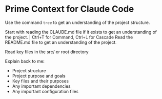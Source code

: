 # Prime Context for Claude Code

Use the command `tree` to get an understanding of the project structure.

Start with reading the CLAUDE.md file if it exists to get an understanding of the project.
| Ctrl+T for Command, Ctrl+L for Cascade
Read the README.md file to get an understanding of the project.

Read key files in the src/ or root directory

Explain back to me:
- Project structure
- Project purpose and goals
- Key files and their purposes
- Any important dependencies
- Any important configuration files